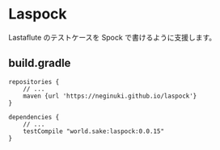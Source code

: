 Laspock
=========

Lastaflute のテストケースを Spock で書けるように支援します。

## build.gradle
```
repositories {
    // ...
    maven {url 'https://neginuki.github.io/laspock'}
}

dependencies {
    // ...
    testCompile "world.sake:laspock:0.0.15"
}
```
